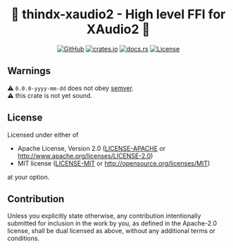 <center>

# 🦀 thindx-xaudio2 - High level FFI for XAudio2 🦀

[![GitHub](https://img.shields.io/github/stars/MaulingMonkey/thindx-xaudio2.svg?label=GitHub&style=social)](https://github.com/MaulingMonkey/thindx-xaudio2)
[![crates.io](https://img.shields.io/crates/v/thindx-xaudio2.svg)](https://crates.io/crates/thindx-xaudio2)
[![docs.rs](https://img.shields.io/docsrs/thindx-xaudio2)](https://docs.rs/thindx-xaudio2)
[![License](https://img.shields.io/crates/l/thindx-xaudio2.svg)](https://github.com/MaulingMonkey/thindx-xaudio2)

</center>

## Warnings
⚠️ `0.0.0-yyyy-mm-dd` does not obey [semver](https://doc.rust-lang.org/cargo/reference/semver.html).<br>
⚠️ this crate is not yet sound.<br>



<h2 name="license">License</h2>

Licensed under either of

* Apache License, Version 2.0 ([LICENSE-APACHE](LICENSE-APACHE) or <http://www.apache.org/licenses/LICENSE-2.0>)
* MIT license ([LICENSE-MIT](LICENSE-MIT) or <http://opensource.org/licenses/MIT>)

at your option.



<h2 name="contribution">Contribution</h2>

Unless you explicitly state otherwise, any contribution intentionally submitted
for inclusion in the work by you, as defined in the Apache-2.0 license, shall be
dual licensed as above, without any additional terms or conditions.



<!-- references -->
[winapi]:                   http://docs.rs/winapi/0.3/
